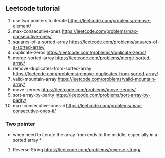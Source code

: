 ## Leetcode tutorial
1. use two pointers to iterate
https://leetcode.com/problems/remove-element/ 
2. max-consecutive-ones
https://leetcode.com/problems/max-consecutive-ones/ 
3. squares-of-a-sorted-array
https://leetcode.com/problems/squares-of-a-sorted-array/ 
4. duplicate-zeros
https://leetcode.com/problems/duplicate-zeros/ 
5. merge-sorted-array
https://leetcode.com/problems/merge-sorted-array/ 
6. remove-duplicates-from-sorted-array
https://leetcode.com/problems/remove-duplicates-from-sorted-array/
7. valid-mountain-array
https://leetcode.com/problems/valid-mountain-array/ 
8. move-zeroes
https://leetcode.com/problems/move-zeroes/ 
9. sort-array-by-parity
https://leetcode.com/problems/sort-array-by-parity/
10. max-consecutive-ones-ii
https://leetcode.com/problems/max-consecutive-ones-ii/ 

### Two pointer
* when need to iterate the array from ends to the middle, especially in a sorted array *
1. Reverse String
https://leetcode.com/problems/reverse-string/ 
